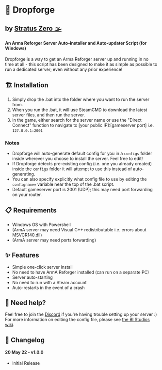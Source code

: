 # 🔨 Dropforge
## by [Stratus Zero 🌫️](http://discord.szro.xyz)
#### An Arma Reforger Server Auto-installer and Auto-updater Script (for Windows)
Dropforge is a way to get an Arma Reforger server up and running in no time at all - this script has been designed to make it as simple as possible to run a dedicated server; even without any prior experience!

## 🏗️ Installation
1. Simply drop the .bat into the folder where you want to run the server from.
2. When you run the .bat, it will use SteamCMD to download the latest server files, and then run the server.
3. In the game, either search for the server name or use the "Direct Connect" function to navigate to [your public IP]:[gameserver port] i.e. `127.0.0.1:2001`

### Notes
* Dropforge will auto-generate default config for you in a `configs` folder inside wherever you choose to install the server. Feel free to edit!
* If Dropforge detects pre-existing config (i.e. one you already created) inside the `configs` folder it will attempt to use this instead of auto-generating.
* You can also specify explicitly what config file to use by editing the `configname=` variable near the top of the .bat script.
* Default gameserver port is 2001 (UDP); this may need port forwarding on your router.

## 📋 Requirements
* Windows OS with Powershell
* (ArmA server may need Visual C++ redistributable i.e. errors about MSVCR140.dll)
* (ArmA server may need ports forwarding)

## ✨ Features
* Simple one-click server install
* No need to have ArmA Reforger installed (can run on a separate PC)
* Server auto-starting
* No need to run with a Steam account
* Auto-restarts in the event of a crash

## 🙋 Need help?
Feel free to join the [Discord](http://discord.szro.xyz) if you're having trouble setting up your server :)
For more information on editing the config file, please see [the BI Studios wiki](https://community.bistudio.com/wiki/Arma_Reforger:Server_Hosting#Configuration_File).

## 📄 Changelog

#### 20 May 22 - v1.0.0
* Initial Release